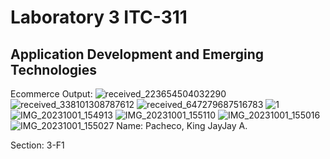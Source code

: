 # Laboratory 3 ITC-311

## Application Development and Emerging Technologies
Ecommerce Output:
![received_223654504032290](https://github.com/K1ngJJ/Lab3_Ecommerce/assets/144676325/54abdf67-7b76-4c61-976b-4ce870fe9e1d)
![received_338101308787612](https://github.com/K1ngJJ/Lab3_Ecommerce/assets/144676325/5b5993b1-1d61-4ed5-a468-5f037ae91abc)
![received_647279687516783](https://github.com/K1ngJJ/Lab3_Ecommerce/assets/144676325/34b14fcd-0c28-4941-ae6b-e549c75955a2)
![1](https://github.com/K1ngJJ/Lab3_Ecommerce/assets/144676325/abeb8ad8-eb62-4751-8d86-3a7f3901f075)
![IMG_20231001_154913](https://github.com/K1ngJJ/Lab3_Ecommerce/assets/144676325/e9fd55e0-0222-4559-96f4-1e6bfdb967ea)
![IMG_20231001_155110](https://github.com/K1ngJJ/Lab3_Ecommerce/assets/144676325/9217f805-f8ae-4768-ad7a-e91aa4b439a8)
![IMG_20231001_155016](https://github.com/K1ngJJ/Lab3_Ecommerce/assets/144676325/befd6562-2f28-4bd9-a3a0-274350f28000)
![IMG_20231001_155027](https://github.com/K1ngJJ/Lab3_Ecommerce/assets/144676325/06494dea-de74-40af-af56-39ffe9022936)
Name: Pacheco, King JayJay A.

Section: 3-F1
